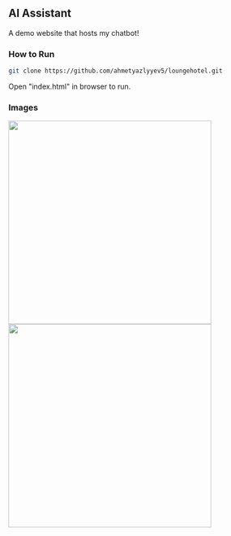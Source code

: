 ## AI Assistant
A demo website that hosts my chatbot!

### How to Run

```bash
git clone https://github.com/ahmetyazlyyev5/loungehotel.git
```
Open "index.html" in browser to run.

### Images
<p> 
  <img width="400" src="https://github.com/user-attachments/assets/69269c6e-ac55-499f-8f9c-c1e22c7b7b57" /> 
  <img width="400" src="https://github.com/user-attachments/assets/eb29aac9-a257-4c95-b169-e7499de98069" /> 
</p>
